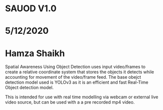 # SAUOD V1.0
# 5/12/2020 
# Hamza Shaikh
Spatial Awareness Using Object Detection uses input video/frames to create a relative coordinate system 
that stores the objects it detects while accounting for movement of the video/frame feed. 
The base obejct detection model used is YOLOv3 as it is an efficient and fast Real-Time Object detection model. 

This is intended for use with real time modelling via webcam or external live video source, but can be used
with a a pre recorded mp4 video. 
